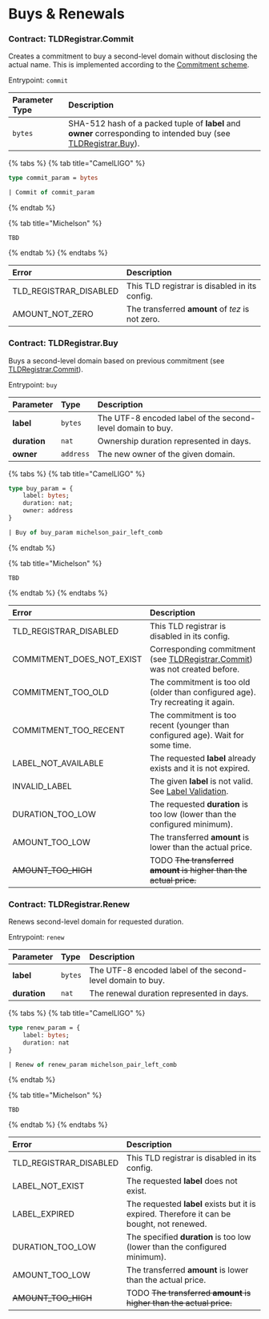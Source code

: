 # Buys & Renewals

### Contract: TLDRegistrar.Commit

Creates a commitment to buy a second-level domain without disclosing the actual name. This is implemented according to the [Commitment scheme](https://en.wikipedia.org/wiki/Commitment_scheme).

Entrypoint: `commit`

| Parameter Type | Description |
| :--- | :--- |
| `bytes` | SHA-512 hash of a packed tuple of **label** and **owner** corresponding to intended buy \(see [TLDRegistrar.Buy](buys-and-renewals.md#contract-tldregistrar-buy)\). |

{% tabs %}
{% tab title="CamelLIGO" %}
```ocaml
type commit_param = bytes

| Commit of commit_param
```
{% endtab %}

{% tab title="Michelson" %}
```
TBD
```
{% endtab %}
{% endtabs %}

| Error | Description |
| :--- | :--- |
| TLD\_REGISTRAR\_DISABLED | This TLD registrar is disabled in its config. |
| AMOUNT\_NOT\_ZERO | The transferred **amount** of _tez_ is not zero. |

### Contract: TLDRegistrar.Buy

Buys a second-level domain based on previous commitment \(see [TLDRegistrar.Commit](buys-and-renewals.md#contract-tldregistrar-commit)\).

Entrypoint: `buy`

| Parameter | Type | Description |
| :--- | :--- | :--- |
| **label** | `bytes` | The UTF-8 encoded label of the second-level domain to buy. |
| **duration** | `nat` | Ownership duration represented in days. |
| **owner** | `address` | The new owner of the given domain. |

{% tabs %}
{% tab title="CamelLIGO" %}
```ocaml
type buy_param = {
    label: bytes;
    duration: nat;
    owner: address
}

| Buy of buy_param michelson_pair_left_comb
```
{% endtab %}

{% tab title="Michelson" %}
```
TBD
```
{% endtab %}
{% endtabs %}

| Error | Description |
| :--- | :--- |
| TLD\_REGISTRAR\_DISABLED | This TLD registrar is disabled in its config. |
| COMMITMENT\_DOES\_NOT\_EXIST | Corresponding commitment \(see [TLDRegistrar.Commit](buys-and-renewals.md#contract-tldregistrar-commit)\) was not created before. |
| COMMITMENT\_TOO\_OLD | The commitment is too old \(older than configured age\). Try recreating it again. |
| COMMITMENT\_TOO\_RECENT | The commitment is too recent \(younger than configured age\). Wait for some time. |
| LABEL\_NOT\_AVAILABLE | The requested **label** already exists and it is not expired. |
| INVALID\_LABEL | The given **label** is not valid. See [Label Validation](domain-updates.md#label-validation). |
| DURATION\_TOO\_LOW | The requested **duration** is too low \(lower than the configured minimum\). |
| AMOUNT\_TOO\_LOW | The transferred **amount** is lower than the actual price. |
| ~~AMOUNT\_TOO\_HIGH~~ | TODO ~~The transferred **amount** is higher than the actual price.~~ |

### Contract: TLDRegistrar.Renew

Renews second-level domain for requested duration.

Entrypoint: `renew`

| Parameter | Type | Description |
| :--- | :--- | :--- |
| **label** | `bytes` | The UTF-8 encoded label of the second-level domain to buy. |
| **duration** | `nat` | The renewal duration represented in days. |

{% tabs %}
{% tab title="CamelLIGO" %}
```ocaml
type renew_param = {
    label: bytes;
    duration: nat
}

| Renew of renew_param michelson_pair_left_comb
```
{% endtab %}

{% tab title="Michelson" %}
```
TBD
```
{% endtab %}
{% endtabs %}

| Error | Description |
| :--- | :--- |
| TLD\_REGISTRAR\_DISABLED | This TLD registrar is disabled in its config. |
| LABEL\_NOT\_EXIST | The requested **label** does not exist. |
| LABEL\_EXPIRED | The requested **label** exists but it is expired. Therefore it can be bought, not renewed. |
| DURATION\_TOO\_LOW | The specified **duration** is too low \(lower than the configured minimum\). |
| AMOUNT\_TOO\_LOW | The transferred **amount** is lower than the actual price. |
| ~~AMOUNT\_TOO\_HIGH~~ | TODO ~~The transferred **amount** is higher than the actual price.~~ |

